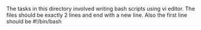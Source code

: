 The tasks in this directory involved writing bash scripts using vi editor.
The files should be exactly 2 lines and end with a new line.
Also the first line should be #!/bin/bash
